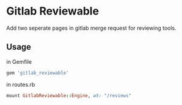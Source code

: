 # Gitlab Reviewable

Add two seperate pages in gitlab merge request for reviewing tools.

## Usage
in Gemfile

```ruby
gem 'gitlab_reviewable'
```

in  routes.rb

```ruby
mount GitlabReviewable::Engine, at: "/reviews"
```
